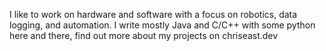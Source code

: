 I like to work on hardware and software with a focus on robotics, data logging, and automation. I write mostly Java and C/C++ with some python here and there, find out more about my projects on chriseast.dev
